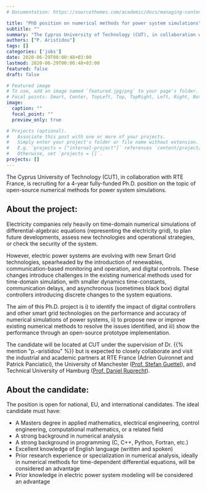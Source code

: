 ```yaml
---
# Documentation: https://sourcethemes.com/academic/docs/managing-content/

title: "PhD position on numerical methods for power system simulations"
subtitle: ""
summary: "The Cyprus University of Technology (CUT), in collaboration with RTE France, is recruiting for a 4-year fully-funded Ph.D. position on the topic of open-source numerical methods for power system simulations."
authors: ["P. Aristidou"]
tags: []
categories: ['jobs']
date: 2020-06-29T00:00:48+03:00
lastmod: 2020-06-29T00:00:48+03:00
featured: false
draft: false

# Featured image
# To use, add an image named `featured.jpg/png` to your page's folder.
# Focal points: Smart, Center, TopLeft, Top, TopRight, Left, Right, BottomLeft, Bottom, BottomRight.
image:
  caption: ""
  focal_point: ""
  preview_only: true

# Projects (optional).
#   Associate this post with one or more of your projects.
#   Simply enter your project's folder or file name without extension.
#   E.g. `projects = ["internal-project"]` references `content/project/deep-learning/index.md`.
#   Otherwise, set `projects = []`.
projects: []
---
```


The Cyprus University of Technology (CUT), in collaboration with RTE France, is recruiting for a 4-year fully-funded Ph.D. position on the topic of open-source numerical methods for power system simulations.

## About the project:

Electricity companies rely heavily on time-domain numerical simulations of differential-algebraic equations (representing the electricity grid), to plan future developments, assess new technologies and operational strategies, or check the security of the system. 

However, electric power systems are evolving with new Smart Grid technologies, spearheaded by the introduction of renewables, communication-based monitoring and operation, and digital controls. These changes introduce challenges in the existing numerical methods used for time-domain simulation, with smaller dynamics time-constants, communication delays, and asynchronous (sometimes black box) digital controllers introducing discrete changes to the system equations.

The aim of this Ph.D. project is i) to identify the impact of digital controllers and other smart grid technologies on the performance and accuracy of numerical simulations of power systems, ii) to propose new or improve existing numerical methods to resolve the issues identified, and iii) show the performance through an open-source prototype implementation.

The candidate will be located at CUT under the supervision of Dr. {{% mention "p.-aristidou" %}} but is expected to closely collaborate and visit the industrial and academic partners at RTE France (Adrien Guironnet and Patrick Panciatici), the University of Manchester ([Prof. Stefan Guettel](http://guettel.com)), and Technical University of Hamburg ([Prof. Daniel Ruprecht](https://www.mat.tuhh.de/home/druprecht_en)).

## About the candidate:

The position is open for national, EU, and international candidates. The ideal candidate must have: 

- A Masters degree in applied mathematics, electrical engineering, control engineering, computational mathematics, or a related field
- A strong background in numerical analysis
- A strong background in programming (C, C++, Python, Fortran, etc.) 
- Excellent knowledge of English language (written and spoken)
- Prior research experience or specialization in numerical analysis, ideally in numerical methods for time-dependent differential equations, will be considered an advantage
- Prior knowledge in electric power system modeling will be considered an advantage

